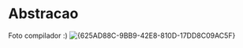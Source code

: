 # Abstracao
Foto compilador :)
![{625AD88C-9BB9-42E8-810D-17DD8C09AC5F}](https://github.com/user-attachments/assets/86d7aa06-3fcf-4e58-a088-bb5ef0e8807d)
